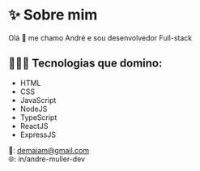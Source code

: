 # ✨ Sobre mim

Olá 👋 me chamo André e sou desenvolvedor Full-stack

## 👨🏻‍💻 Tecnologias que domino:

- HTML
- CSS
- JavaScript
- NodeJS
- TypeScript
- ReactJS
- ExpressJS

📧: demaiam@gmail.com  
🌐: in/andre-muller-dev
